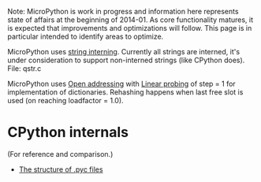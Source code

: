 Note: MicroPython is work in progress and information here represents state of affairs at the beginning of 2014-01. As core functionality matures, it is expected that improvements and optimizations will follow. This page is in particular intended to identify areas to optimize.

MicroPython uses [string interning](http://en.wikipedia.org/wiki/String_interning). Currently all strings are interned, it's under consideration to support non-interned strings (like CPython does). File: qstr.c

MicroPython uses [Open addressing](http://en.wikipedia.org/wiki/Open_addressing) with [Linear probing](http://en.wikipedia.org/wiki/Linear_probing) of step = 1 for implementation of dictionaries. Rehashing happens when last free slot is used (on reaching loadfactor = 1.0).

# CPython internals

(For reference and comparison.)

* [The structure of .pyc files](http://nedbatchelder.com/blog/200804/the_structure_of_pyc_files.html)
